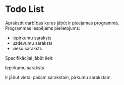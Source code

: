 # Todo List
Aprakstīt darbības kuras jābūt ir pieejamas programmā.  
Programmas iespējams pielietojums:  
- iepirkumu saraksts
- uzdevumu saraksts
- viesu saraksts

Specifikācijai jābūt šeit:

Iepirkumu saraksts

Ir jābut vietai pašam sarakstam, pirkumu sarakstam. 
